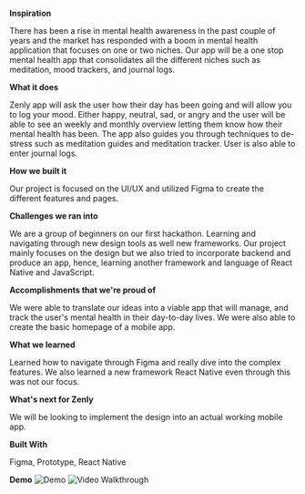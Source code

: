 **Inspiration**

There has been a rise in mental health awareness in the past couple of years and the market has responded with a boom in mental health application that focuses on one or two niches. Our app will be a one stop mental health app that consolidates all the different niches such as meditation, mood trackers, and journal logs.

**What it does**

Zenly app will ask the user how their day has been going and will allow you to log your mood. Either happy, neutral, sad, or angry and the user will be able to see an weekly and monthly overview letting them know how their mental health has been. The app also guides you through techniques to de-stress such as meditation guides and meditation tracker. User is also able to enter journal logs.

**How we built it**

Our project is focused on the UI/UX and utilized Figma to create the different features and pages.

**Challenges we ran into**

We are a group of beginners on our first hackathon. Learning and navigating through new design tools as well new frameworks. Our project mainly focuses on the design but we also tried to incorporate backend and produce an app, hence, learning another framework and language of React Native and JavaScript.

**Accomplishments that we're proud of**

We were able to translate our ideas into a viable app that will manage, and track the user's mental health in their day-to-day lives. We were also able to create the basic homepage of a mobile app.

**What we learned**

Learned how to navigate through Figma and really dive into the complex features. We also learned a new framework React Native even through this was not our focus.

**What's next for Zenly**

We will be looking to implement the design into an actual working mobile app.

**Built With**

Figma, Prototype, React Native

**Demo**
![Demo](https://i.imgur.com/O4pw6gI.gif)
![Video Walkthrough](https://vimeo.com/940502552?share=copy)
